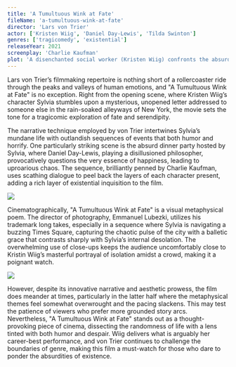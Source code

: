 ```yaml
---
title: 'A Tumultuous Wink at Fate'
fileName: 'a-tumultuous-wink-at-fate'
director: 'Lars von Trier'
actor: ['Kristen Wiig', 'Daniel Day-Lewis', 'Tilda Swinton']
genres: ['tragicomedy', 'existential']
releaseYear: 2021
screenplay: 'Charlie Kaufman'
plot: 'A disenchanted social worker (Kristen Wiig) confronts the absurdity of human suffering through a series of peculiar, life-altering events.'
---
```


Lars von Trier’s filmmaking repertoire is nothing short of a rollercoaster ride through the peaks and valleys of human emotions, and "A Tumultuous Wink at Fate" is no exception. Right from the opening scene, where Kristen Wiig’s character Sylvia stumbles upon a mysterious, unopened letter addressed to someone else in the rain-soaked alleyways of New York, the movie sets the tone for a tragicomic exploration of fate and serendipity.

The narrative technique employed by von Trier intertwines Sylvia’s mundane life with outlandish sequences of events that both humor and horrify. One particularly striking scene is the absurd dinner party hosted by Sylvia, where Daniel Day-Lewis, playing a disillusioned philosopher, provocatively questions the very essence of happiness, leading to uproarious chaos. The sequence, brilliantly penned by Charlie Kaufman, uses scathing dialogue to peel back the layers of each character present, adding a rich layer of existential inquisition to the film.

![](https://d340an42g09ocs.cloudfront.net/a-tumultuous-wink-at-fate-1.webp)

Cinematographically, "A Tumultuous Wink at Fate" is a visual metaphysical poem. The director of photography, Emmanuel Lubezki, utilizes his trademark long takes, especially in a sequence where Sylvia is navigating a buzzing Times Square, capturing the chaotic pulse of the city with a balletic grace that contrasts sharply with Sylvia’s internal desolation. The overwhelming use of close-ups keeps the audience uncomfortably close to Kristin Wiig’s masterful portrayal of isolation amidst a crowd, making it a poignant watch.

![](https://d340an42g09ocs.cloudfront.net/a-tumultuous-wink-at-fate-2.webp)

However, despite its innovative narrative and aesthetic prowess, the film does meander at times, particularly in the latter half where the metaphysical themes feel somewhat overwrought and the pacing slackens. This may test the patience of viewers who prefer more grounded story arcs. Nevertheless, "A Tumultuous Wink at Fate" stands out as a thought-provoking piece of cinema, dissecting the randomness of life with a lens tinted with both humor and despair. Wiig delivers what is arguably her career-best performance, and von Trier continues to challenge the boundaries of genre, making this film a must-watch for those who dare to ponder the absurdities of existence.
